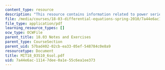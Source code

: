 ```yaml
---
content_type: resource
description: "This resource contains information related to power series. \r\n\r\n"
file: /media/courses/18-03-differential-equations-spring-2010/7a44e6ac11147dee0a1e55c6ea1ee373_MIT18_03S10_6sol.pdf
file_type: application/pdf
learning_resource_types: []
ocw_type: OCWFile
parent_title: 18.03 Notes and Exercises
parent_type: CourseSection
parent_uid: 57bad402-02cb-ea33-05ef-548784c0e8a9
resourcetype: Document
title: MIT18_03S10_6sol.pdf
uid: 7a44e6ac-1114-7dee-0a1e-55c6ea1ee373
---
```


